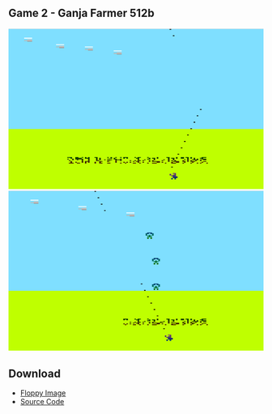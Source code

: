 ## Game 2 - Ganja Farmer 512b

![Game 2 Level 1](game2-screen1.png)
![Game 2 Level 2](game2-screen2.png)

## Download
- [Floppy Image](https://raw.githubusercontent.com/w84death/x86-assembly/main/bootsector/game2/floppy.img)
- [Source Code](https://raw.githubusercontent.com/w84death/x86-assembly/main/bootsector/game2/game2.asm)